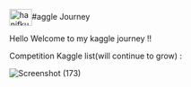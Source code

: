 <p align="left">
<a href="https://kaggle.com/hanifkurniawan" target="blank"><img align="center" src="https://raw.githubusercontent.com/rahuldkjain/github-profile-readme-generator/master/src/images/icons/Social/kaggle.svg" alt="hanifkurniawan" height="30" width="40" /></a>#aggle Journey
</p>

Hello 
Welcome to my kaggle journey !!



 Competition Kaggle list(will continue to grow) :
 
![Screenshot (173)](https://user-images.githubusercontent.com/81150342/166429183-fc088309-8a56-4178-83b1-cf4de6027268.jpg)

